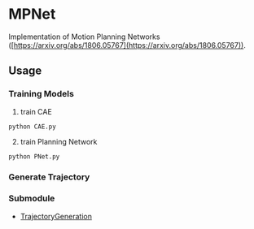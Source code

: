 # MPNet
Implementation of Motion Planning Networks ([https://arxiv.org/abs/1806.05767](https://arxiv.org/abs/1806.05767)).

## Usage
### Training Models
1. train CAE
```
python CAE.py
```
2. train Planning Network
```
python PNet.py
```

### Generate Trajectory


### Submodule 
 - [TrajectoryGeneration](https://github.com/Emile-Aquila/TrajectryGeneration)



